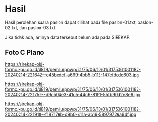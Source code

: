 # Hasil

Hasil perolehan suara paslon dapat dilihat pada file paslon-01.txt, paslon-02.txt, dan paslon-03.txt.

Jika tidak ada, artinya data tersebut belum ada pada SIREKAP.

## Foto C Plano

https://sirekap-obj-formc.kpu.go.id/d819/pemilu/ppwp/31/75/06/10/01/3175061001182-20240214-221642--c45bedcf-a699-4bb5-b112-147efdcde603.jpg

https://sirekap-obj-formc.kpu.go.id/d819/pemilu/ppwp/31/75/06/10/01/3175061001182-20240214-221759--d9c504e3-41c5-44c6-8191-55fb90d2e8e6.jpg

https://sirekap-obj-formc.kpu.go.id/d819/pemilu/ppwp/31/75/06/10/01/3175061001182-20240214-221910--f187176b-d9b0-411a-ab19-58979726a94f.jpg
